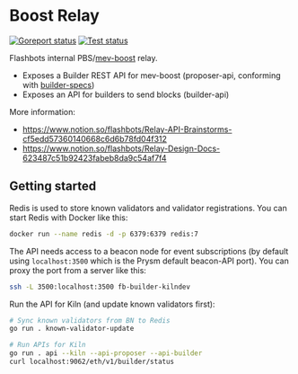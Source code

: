 # Boost Relay

[![Goreport status](https://goreportcard.com/badge/github.com/flashbots/boost-relay)](https://goreportcard.com/report/github.com/flashbots/boost-relay)
[![Test status](https://github.com/flashbots/boost-relay/workflows/Checks/badge.svg)](https://github.com/flashbots/boost-relay/actions?query=workflow%3A%22Checks%22)

Flashbots internal PBS/[mev-boost](https://github.com/flashbots/mev-boost/) relay.

* Exposes a Builder REST API for mev-boost (proposer-api, conforming with [builder-specs](https://ethereum.github.io/builder-specs/#/Builder))
* Exposes an API for builders to send blocks (builder-api)

More information:

* https://www.notion.so/flashbots/Relay-API-Brainstorms-cf5edd57360140668c6d6b78fd04f312
* https://www.notion.so/flashbots/Relay-Design-Docs-623487c51b92423fabeb8da9c54af7f4

## Getting started

Redis is used to store known validators and validator registrations. You can start Redis with Docker like this:

```bash
docker run --name redis -d -p 6379:6379 redis:7
```

The API needs access to a beacon node for event subscriptions (by default using `localhost:3500` which is the Prysm default beacon-API port). You can proxy the port from a server like this:

```bash
ssh -L 3500:localhost:3500 fb-builder-kilndev
```

Run the API for Kiln (and update known validators first):

```bash
# Sync known validators from BN to Redis
go run . known-validator-update

# Run APIs for Kiln
go run . api --kiln --api-proposer --api-builder
curl localhost:9062/eth/v1/builder/status
```
